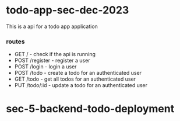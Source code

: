 # todo-app-sec-dec-2023

This is a api for a todo app application

### routes

- GET / - check if the api is running
- POST /register - register a user
- POST /login - login a user
- POST /todo - create a todo for an authenticated user
- GET /todo - get all todos for an authenticated user
- PUT /todo/:id - update a todo for an authenticated user
# sec-5-backend-todo-deployment
